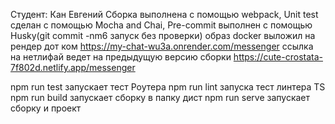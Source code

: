 Студент: Кан Евгений
Сборка выполнена с помощью webpack,
Unit test сделан с помощью Mocha and Chai,
Pre-commit выполнен с помощью Husky(git commit -nm6 запуск без проверки)
образ docker выложил на рендер дот ком https://my-chat-wu3a.onrender.com/messenger
ссылка на нетлифай ведет на предыдущую версию сборки https://cute-crostata-7f802d.netlify.app/messenger

npm run test запускает тест Роутера
npm run lint запуска тест линтера TS
npm run build запускает сборку в папку дист
npm run serve запускает сборку и проект
